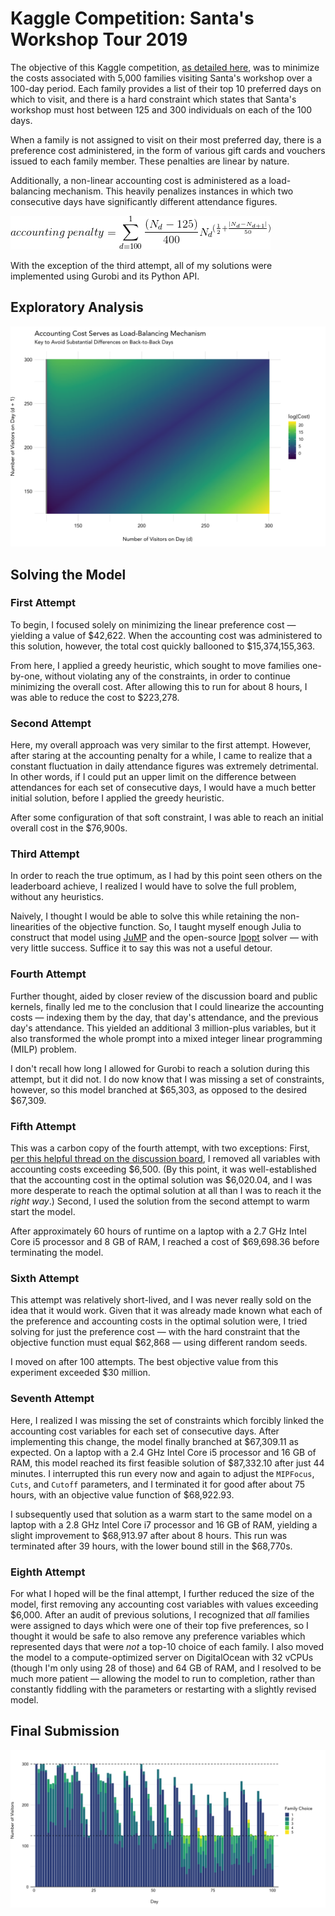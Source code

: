 # Kaggle Competition: Santa's Workshop Tour 2019

The objective of this Kaggle competition, [as detailed here](https://www.kaggle.com/c/santa-workshop-tour-2019/overview/description), was to minimize the costs associated with 5,000 families visiting Santa's workshop over a 100-day period. Each family provides a list of their top 10 preferred days on which to visit, and there is a hard constraint which states that Santa's workshop must host between 125 and 300 individuals on each of the 100 days.

When a family is not assigned to visit on their most preferred day, there is a preference cost administered, in the form of various gift cards and vouchers issued to each family member. These penalties are linear by nature.

Additionally, a non-linear accounting cost is administered as a load-balancing mechanism. This heavily penalizes instances in which two consecutive days have significantly different attendance figures.

![Accounting Penalty](assets/accounting_cost.gif)

With the exception of the third attempt, all of my solutions were implemented using Gurobi and its Python API.

## Exploratory Analysis
![Accounting Cost Heatmap](assets/accounting_cost.png)

## Solving the Model
### First Attempt
To begin, I focused solely on minimizing the linear preference cost &mdash; yielding a value of $42,622. When the accounting cost was administered to this solution, however, the total cost quickly ballooned to $15,374,155,363. 

From here, I applied a greedy heuristic, which sought to move families one-by-one, without violating any of the constraints, in order to continue minimizing the overall cost. After allowing this to run for about 8 hours, I was able to reduce the cost to $223,278.

### Second Attempt
Here, my overall approach was very similar to the first attempt. However, after staring at the accounting penalty for a while, I came to realize that a constant fluctuation in daily attendance figures was extremely detrimental. In other words, if I could put an upper limit on the difference between attendances for each set of consecutive days, I would have a much better initial solution, before I applied the greedy heuristic.

After some configuration of that soft constraint, I was able to reach an initial overall cost in the $76,900s.

### Third Attempt
In order to reach the true optimum, as I had by this point seen others on the leaderboard achieve, I realized I would have to solve the full problem, without any heuristics.

Naively, I thought I would be able to solve this while retaining the non-linearities of the objective function. So, I taught myself enough Julia to construct that model using [JuMP](http://www.juliaopt.org/JuMP.jl/v0.19.0/) and the open-source [Ipopt](https://github.com/JuliaOpt/Ipopt.jl) solver &mdash; with very little success. Suffice it to say this was not a useful detour. 

### Fourth Attempt
Further thought, aided by closer review of the discussion board and public kernels, finally led me to the conclusion that I could linearize the accounting costs &mdash; indexing them by the day, that day's attendance, and the previous day's attendance. This yielded an additional 3 million-plus variables, but it also transformed the whole prompt into a mixed integer linear programming (MILP) problem.

I don't recall how long I allowed for Gurobi to reach a solution during this attempt, but it did not. I do now know that I was missing a set of constraints, however, so this model branched at $65,303, as opposed to the desired $67,309.

### Fifth Attempt
This was a carbon copy of the fourth attempt, with two exceptions: First, [per this helpful thread on the discussion board](https://www.kaggle.com/c/santa-workshop-tour-2019/discussion/122660), I removed all variables with accounting costs exceeding $6,500. (By this point, it was well-established that the accounting cost in the optimal solution was $6,020.04, and I was more desperate to reach the optimal solution at all than I was to reach it the *right way*.) Second, I used the solution from the second attempt to warm start the model.

After approximately 60 hours of runtime on a laptop with a 2.7 GHz Intel Core i5 processor and 8 GB of RAM, I reached a cost of $69,698.36 before terminating the model.  

### Sixth Attempt
This attempt was relatively short-lived, and I was never really sold on the idea that it would work. Given that it was already made known what each of the preference and accounting costs in the optimal solution were, I tried solving for just the preference cost &mdash; with the hard constraint that the objective function must equal $62,868 &mdash; using different random seeds.

I moved on after 100 attempts. The best objective value from this experiment exceeded $30 million.

### Seventh Attempt
Here, I realized I was missing the set of constraints which forcibly linked the accounting cost variables for each set of consecutive days. After implementing this change, the model finally branched at $67,309.11 as expected. On a laptop with a 2.4 GHz Intel Core i5 processor and 16 GB of RAM, this model reached its first feasible solution of $87,332.10 after just 44 minutes. I interrupted this run every now and again to adjust the `MIPFocus`, `Cuts`, and `Cutoff` parameters, and I terminated it for good after about 75 hours, with an objective value function of $68,922.93.

I subsequently used that solution as a warm start to the same model on a laptop with a 2.8 GHz Intel Core i7 processor and 16 GB of RAM, yielding a slight improvement to $68,913.97 after about 8 hours. This run was terminated after 39 hours, with the lower bound still in the $68,770s.

### Eighth Attempt
For what I hoped will be the final attempt, I further reduced the size of the model, first removing any accounting cost variables with values exceeding $6,000. After an audit of previous solutions, I recognized that *all* families were assigned to days which were one of their top five preferences, so I thought it would be safe to also remove any preference variables which represented days that were *not* a top-10 choice of each family. I also moved the model to a compute-optimized server on DigitalOcean with 32 vCPUs (though I'm only using 28 of those) and 64 GB of RAM, and I resolved to be much more patient &mdash; allowing the model to run to completion, rather than constantly fiddling with the parameters or restarting with a slightly revised model.

## Final Submission
![Submission Bar Graph](assets/family_solution.png)
